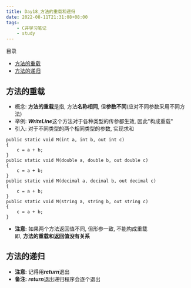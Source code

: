 ```yaml
---
title: Day18_方法的重载和递归
date: 2022-08-11T21:31:08+08:00
tags:
    - C井学习笔记
    - study
---
```

目录
- [方法的重载](#方法的重载)
- [方法的递归](#方法的递归)

## 方法的重载
- 概念: **方法的重载**是指, 方法**名称相同**, 但**参数不同**(应对不同参数采用不同方法)
- 举例: ***WriteLine***这个方法对于各种类型的传参都生效, 因此"构成重载"
- 引入: 对于不同类型的两个相同类型的参数, 实现求和
```
public static void M(int a, int b, out int c)
{
    c = a + b;
}
public static void M(double a, double b, out double c)
{
    c = a + b;
}
public static void M(decimal a, decimal b, out decimal c)
{
    c = a + b;
}
public static void M(string a, string b, out string c)
{
    c = a + b;
}
```
- **注意:** 如果两个方法返回值不同, 但形参一致, 不能构成重载  
  即, **方法的重载和返回值没有关系**

## 方法的递归
- **注意:** 记得用***return***退出
- **备注:** ***return***退出递归程序会逐个退出
